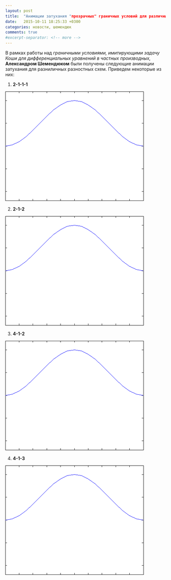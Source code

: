 ```yaml
---
layout: post
title:  "Анимации затухания "прозрачных" граничных условий для различных разностных схем"
date:   2015-10-11 18:25:33 +0300
categories: новости, шемендюк
comments: true
#excerpt-separator: <!-- more -->
---
```


В рамках работы над _граничными условиями, имитирующими задачу Коши для дифференциальных уравнений в частных производных,_ **Александром Шемендюком** были получены следующие анимации затухания для разниличных разностных схем. Приведем некоторые из них:

1. **2-1-1-1**

  ![](images/anim_2_1_1_1_nu_0.70711_t_1.8.gif)

2. **2-1-2**

  ![](images/anim_2_1_2_nu_0.70711_t_1.8.gif)

3. **4-1-2**

  ![](images/anim_4_1_2_nu_0.70711_t_1.8.gif)

4. **4-1-3**

  ![](images/anim_4_1_3_nu_0.70711_t_0.8.gif)

